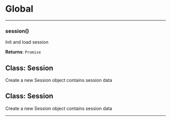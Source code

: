# Global





* * *

### session() 

Init and load session

**Returns**: `Promise`


## Class: Session
Create a new Session object contains session data


## Class: Session
Create a new Session object contains session data



* * *










